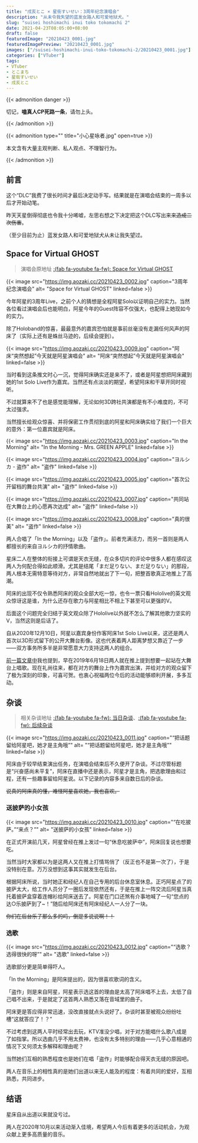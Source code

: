```yaml
---
title: "戌亥とこ × 星街すいせい：3周年纪念演唱会"
description: "从未令我失望的蓝发女路人和可爱地狱犬。"
slug: "suisei hoshimachi inui toko tokomachi 2"
date: 2021-04-23T08:05:00+08:00
draft: false
featuredImage: "20210423_0001.jpg"
featuredImagePreview: "20210423_0001.jpg"
images: ["/suisei-hoshimachi-inui-toko-tokomachi-2/20210423_0001.jpg"]
categories: ["VTuber"]
tags:
- VTuber
- とこまち
- 星街すいせい
- 戌亥とこ
---
```


<!--
{{< image src="https://img.aozaki.cc/20210423_" caption="" alt= "" linked=false >}}
-->

{{< admonition danger >}}

切记，**嗑真人CP死路一条**，请勿上头。

{{< /admonition >}}

{{< admonition type="" title="小心星咏者.jpg" open=true >}}

本文含有大量主观判断、私人观点、不理智行为。

{{< /admonition >}}

## 前言

这个“DLC”我费了很长时间才最后决定动手写。结果就是在演唱会结束的一周多以后才开始动笔。

昨天天星倒得彻底也令我十分唏嘘，左思右想之下决定把这个DLC写出来~~来造成二次伤害~~。

（至少目前为止）蓝发女路人和可爱地狱犬从未让我失望过。

## Space for Virtual GHOST

> 演唱会原地址 [:(fab fa-youtube fa-fw): Space for Virtual GHOST](https://www.youtube.com/watch?v=Ajwv4ANSSg0)

{{< image src="https://img.aozaki.cc/20210423_0002.jpg" caption="3周年纪念演唱会" alt= "Space for Virtual GHOST" linked=false >}}

今年阿星的3周年Live，之前个人的猜想是全程阿星Solo以证明自己的实力。当然各位看过演唱会后也能明白，阿星今年的Guest阵容不仅强大，也配得上她现如今的实力。

除了Holoband的惊喜，最最意外的嘉宾恐怕就是事前丝毫没有走漏任何风声的阿床了（实际上还有是蛛丝马迹的，后续会提到）。

{{< image src="https://img.aozaki.cc/20210423_0009.jpg" caption="阿床“突然想起”今天就是阿星演唱会" alt= "阿床“突然想起”今天就是阿星演唱会" linked=false >}}

当时看到这条推文时心一沉，觉得阿床确实还是来不了，或者是阿星想把阿床藏到她的1st Solo Live作为嘉宾。当然还有点淡淡的期望，希望阿床和干草开同时视听。

不过就算来不了也是感觉能理解，无论如何3D跨社共演都是有不小难度的，不可太过强求。

当然擅长给观众惊喜、并将保密工作贯彻到底的阿星和阿床确实给了我们一个巨大的意外：第一位嘉宾就是阿床。

{{< image src="https://img.aozaki.cc/20210423_0003.jpg" caption="In the Morning" alt= "In the Morning - Mrs. GREEN APPLE" linked=false >}}

{{< image src="https://img.aozaki.cc/20210423_0004.jpg" caption="ヨルシカ - 盗作" alt= "盗作" linked=false >}}

{{< image src="https://img.aozaki.cc/20210423_0005.jpg" caption="首次公开留档的舞台共演" alt= "盗作" linked=false >}}

{{< image src="https://img.aozaki.cc/20210423_0007.jpg" caption="共同站在大舞台上的心愿再次达成" alt= "盗作" linked=false >}}

{{< image src="https://img.aozaki.cc/20210423_0008.jpg" caption="真的很美" alt= "盗作" linked=false >}}

两人合唱了「In the Morning」以及「盗作」。前者充满活力，而另一首则是两人都擅长的来自ヨルシカ的抒情歌曲。

星床二人在整体的衔接上可谓是天衣无缝，在众多切片的评论中很多人都在感叹这两人为何配合得如此顺滑。尤其是结尾「まだ足りない、まだ足りない」的那段，两人根本无需特意等待对方，非常自然地就出了下一句，把整首歌真正地推上了高潮。

阿床的出现不仅令熟悉阿床的观众全部大吃一惊，也令一票只看Hololive的英文观众惊讶这是谁，为什么还存在歌力与阿星相比不相上下甚至可以更强的V。

后面这个问题完全归结于英文观众除了Hololive以外就不怎么了解其他歌力坚实的V，当然这则是后话了。

自从2020年12月10日，阿星以嘉宾身份作客阿床1st Solo Live以来，这还是两人首次以3D形式留下的公开大舞台影像。这也代表着两人距离梦想又靠近了一步——双方事务所多半是非常愿意大力支持这两人的组合。

[前一篇文章中](/suisei-hoshimachi-inui-toko-tokomachi/)我也提到，早在2019年6月18日两人就在推上提到想要一起站在大舞台上唱歌。现在礼尚往来，都在对方的舞台上作为嘉宾出演，并给对方的观众留下了极为深刻的印象，可喜可贺。也衷心祝福两位今后的活动能够顺利开展，多多互动。

## 杂谈

> 相关杂谈地址 [:(fab fa-youtube fa-fw): 当日杂谈](https://www.youtube.com/watch?v=BNq4LHZRhfQ)、[:(fab fa-youtube fa-fw): 后续杂谈](https://www.youtube.com/watch?v=hKjv_Z5xjwc)

{{< image src="https://img.aozaki.cc/20210423_0011.jpg" caption="“把话题留给阿星吧，她才是主角哦”" alt= "“把话题留给阿星吧，她才是主角哦”" linked=false >}}

阿床由于较早结束演出任务，在演唱会结束后不久便开了杂谈。不过尽管标题是“兴奋感尚未平复”，阿床在直播中还是表示，阿星才是主角，把选歌理由和过程，还有一些趣事留给阿星说。以下记录的内容多来自数日后的杂谈。

~~说真的阿床真的懂，难怪阿星喜欢她，我也喜欢。~~

### 送披萨的小女孩

{{< image src="https://img.aozaki.cc/20210423_0010.jpg" caption="“在吃披萨。”“来点？”" alt= "送披萨的小女孩" linked=false >}}

在正式开演前几天，阿星曾经在推上发过一句“休息吃披萨中”，阿床回复说也想要吃。

当然当时大家都以为是这两人又在推上打情骂俏了（反正也不是第一次了），于是没特别在意。万万没想到这事其实就发生在后台。

根据阿床所说，当时她正和经纪人在自己专用的后台休息室休息。正巧阿星点了的披萨太大，给工作人员分了一圈后发现依然还有，于是在推上一阵交流后阿星当真托着披萨盒穿着连帽衫给阿床送去了。阿星在门口还煞有介事地喊了一句“您点的达○乐披萨到了~！”随后给阿床还有阿床经纪人一人分了一块。

~~你们在后台乐子那么多的吗，倒是多说说啊！！~~

### 选歌

{{< image src="https://img.aozaki.cc/20210423_0012.jpg" caption="“选歌？选得很快的呀”" alt= "选歌" linked=false >}}

选歌部分更是简单得吓人。

「In the Morning」是阿床提出的，因为很喜欢歌词的含义。

「盗作」则是来自阿星，阿星表示选这首的理由是太高了阿床唱不上去，太低了自己唱不出来，于是就定了这首两人熟悉又落在音域里的曲子。

阿床更是答应得非常迅速，没改直接就点头说好了。杂谈时甚至被观众纷纷吐槽“这就答应了！？”

不过考虑到这两人平时经常出去玩，KTV准没少唱，对于对方能唱什么歌八成是了如指掌。所以选曲几乎不用太费神，也没有太多特别的理由——几乎心意相通的情况下又何须太多解释和理由呢？

当然她们互相的熟悉程度也是她们在唱「盗作」时能够配合得天衣无缝的原因吧。

两人在音乐上的相性真的是她们出道以来无人能及的程度：有着共同的爱好，互相熟悉，共同进步。

## 结语

星床自从出道以来就没亏过。

两人在2020年10月以来活动渐入佳境，希望两人今后有着更多的活动机会，为观众献上更多高质量的音乐。
